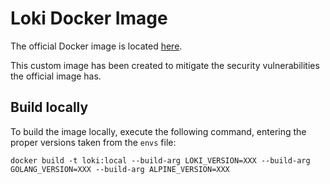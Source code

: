# Loki Docker Image

The official Docker image is located [here](https://github.com/grafana/loki/blob/v2.2.1/cmd/loki/Dockerfile).

This custom image has been created to mitigate the security vulnerabilities the official image has.

## Build locally

To build the image locally, execute the following command, entering the proper versions taken from the `envs` file:
```
docker build -t loki:local --build-arg LOKI_VERSION=XXX --build-arg GOLANG_VERSION=XXX --build-arg ALPINE_VERSION=XXX
```

